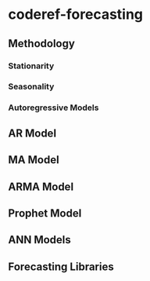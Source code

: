 # coderef-forecasting

## Methodology
### Stationarity
### Seasonality
### Autoregressive Models
## AR Model
## MA Model
## ARMA Model
## Prophet Model
## ANN Models
## Forecasting Libraries



